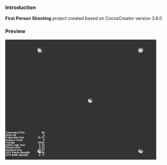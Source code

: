 ### Introduction
**First Person Shooting** project created based on CocosCreator version 3.6.0

### Preview
![image](../../../gif/202201/2022012084.gif)